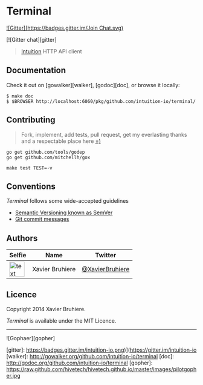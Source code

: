 Terminal
========
[![Gitter](https://badges.gitter.im/Join Chat.svg)](https://gitter.im/intuition-io/terminal?utm_source=badge&utm_medium=badge&utm_campaign=pr-badge&utm_content=badge)

[![Gitter chat][gitter]

> [Intuition][telepathy] HTTP API client


Documentation
-------------

Check it out on [gowalker][walker], [godoc][doc], or browse it locally:

```console
$ make doc
$ $BROWSER http://localhost:6060/pkg/github.com/intuition-io/terminal/
```


Contributing
------------

> Fork, implement, add tests, pull request, get my everlasting thanks and a
> respectable place here [=)][jondotquote]

```console
go get github.com/tools/godep
go get github.com/mitchellh/gox

make test TEST=-v
```


Conventions
-----------

*Terminal* follows some wide-accepted guidelines

* [Semantic Versioning known as SemVer][semver]
* [Git commit messages][commit]


Authors
-------

| Selfie               | Name            | Twitter                     |
|----------------------|-----------------|-----------------------------|
| <img src="https://avatars.githubusercontent.com/u/1517057" alt="text" width="40px"/> | Xavier Bruhiere | [@XavierBruhiere][xbtwitter] |


Licence
-------

Copyright 2014 Xavier Bruhiere.

*Terminal* is available under the MIT Licence.


---------------------------------------------------------------

![Gophaer][gopher]


[telepathy]: https://github.com/intuition-io/telepathy
[semver]: http://semver.org
[commit]: https://docs.google.com/document/d/1QrDFcIiPjSLDn3EL15IJygNPiHORgU1_OOAqWjiDU5Y/edit#
[xbruhiere]: https://avatars.githubusercontent.com/u/1517057
[xbtwitter]: https://twitter.com/XavierBruhiere
[jondotquote]: https://github.com/jondot/groundcontrol
[gitter]: https://badges.gitter.im/intuition-io.png)](https://gitter.im/intuition-io
[walker]: http://gowalker.org/github.com/intuition-io/terminal
[doc]: http://godoc.org/github.com/intuition-io/terminal
[gopher]: https://raw.github.com/hivetech/hivetech.github.io/master/images/pilotgopher.jpg
